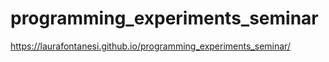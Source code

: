 # programming_experiments_seminar

https://laurafontanesi.github.io/programming_experiments_seminar/ 